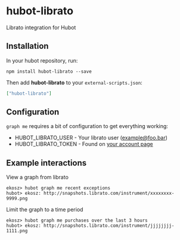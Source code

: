 # hubot-librato

Librato integration for Hubot

## Installation

In your hubot repository, run:

`npm install hubot-librato --save`

Then add **hubot-librato** to your `external-scripts.json`:

```json
["hubot-librato"]
```

## Configuration

`graph me` requires a bit of configuration to get everything working:

* HUBOT_LIBRATO_USER - Your librato user (example@foo.bar)
* HUBOT_LIBRATO_TOKEN - Found on [your account page](https://metrics.librato.com/account)

## Example interactions

View a graph from librato

```
ekosz> hubot graph me recent exceptions
hubot> ekosz: http://snapshots.librato.com/instrument/xxxxxxxx-9999.png
```

Limit the graph to a time period

```
ekosz> hubot graph me purchases over the last 3 hours
hubot> ekosz: http://snapshots.librato.com/instrument/jjjjjjjj-1111.png
```

